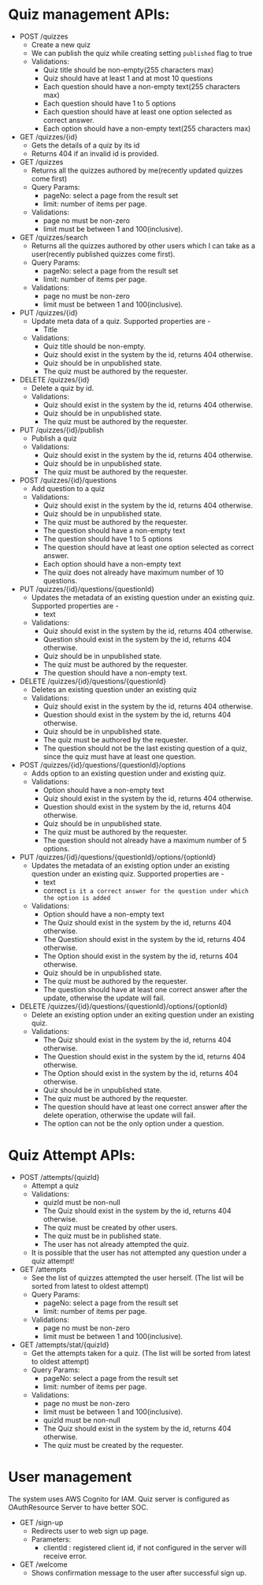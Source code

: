 # Quiz management APIs:
- POST /quizzes
    - Create a new quiz
    - We can publish the quiz while creating setting `published` flag to true
    - Validations:
        - Quiz title should be non-empty(255 characters max)
        - Quiz should have at least 1 and at most 10 questions
        - Each question should have a non-empty text(255 characters max)
        - Each question should have 1 to 5 options
        - Each question should have at least one option selected as correct answer.
        - Each option should have a non-empty text(255 characters max)
- GET /quizzes/{id}
    - Gets the details of a quiz by its id
    - Returns 404 if an invalid id is provided.
- GET /quizzes
    - Returns all the quizzes authored by me(recently updated quizzes come first)
    - Query Params:
        - pageNo: select a page from the result set
        - limit: number of items per page.
    - Validations:
        - page no must be non-zero
        - limit must be between 1 and 100(inclusive).
- GET /quizzes/search
    - Returns all the quizzes authored by other users which I can take as a user(recently published quizzes come first).
    - Query Params:
        - pageNo: select a page from the result set
        - limit: number of items per page.
    - Validations:
        - page no must be non-zero
        - limit must be between 1 and 100(inclusive).
- PUT /quizzes/{id}
    - Update meta data of a quiz. Supported properties are -
        - Title
    - Validations:
        - Quiz title should be non-empty.
        - Quiz should exist in the system by the id, returns 404 otherwise.
        - Quiz should be in unpublished state.
        - The quiz must be authored by the requester.
- DELETE /quizzes/{id}
    - Delete a quiz by id.
    - Validations:
        - Quiz should exist in the system by the id, returns 404 otherwise.
        - Quiz should be in unpublished state.
        - The quiz must be authored by the requester.
- PUT /quizzes/{id}/publish
    - Publish a quiz
    - Validations:
        - Quiz should exist in the system by the id, returns 404 otherwise.
        - Quiz should be in unpublished state.
        - The quiz must be authored by the requester.
- POST /quizzes/{id}/questions
    - Add question to a quiz
    - Validations:
        - Quiz should exist in the system by the id, returns 404 otherwise.
        - Quiz should be in unpublished state.
        - The quiz must be authored by the requester.
        - The question should have a non-empty text
        - The question should have 1 to 5 options
        - The question should have at least one option selected as correct answer.
        - Each option should have a non-empty text
        - The quiz does not already have maximum number of 10 questions.
- PUT /quizzes/{id}/questions/{questionId}
    - Updates the metadata of an existing question under an existing quiz. Supported properties are -
        - text
    - Validations:
        - Quiz should exist in the system by the id, returns 404 otherwise.
        - Question should exist in the system by the id, returns 404 otherwise.
        - Quiz should be in unpublished state.
        - The quiz must be authored by the requester.
        - The question should have a non-empty text.
- DELETE /quizzes/{id}/questions/{questionId}
    - Deletes an existing question under an existing quiz
    - Validations:
        - Quiz should exist in the system by the id, returns 404 otherwise.
        - Question should exist in the system by the id, returns 404 otherwise.
        - Quiz should be in unpublished state.
        - The quiz must be authored by the requester.
        - The question should not be the last existing question of a quiz, since the quiz must have at least one question.
- POST /quizzes/{id}/questions/{questionId}/options
    - Adds option to an existing question under and existing quiz.
    - Validations:
        - Option should have a non-empty text
        - Quiz should exist in the system by the id, returns 404 otherwise.
        - Question should exist in the system by the id, returns 404 otherwise.
        - Quiz should be in unpublished state.
        - The quiz must be authored by the requester.
        - The question should not already have a maximum number of 5 options.
- PUT /quizzes/{id}/questions/{questionId}/options/{optionId}
    - Updates the metadata of an existing option under an existing question under an existing quiz. Supported properties are -
        - text
        - correct `is it a correct answer for the question under which the option is added`
    - Validations:
        - Option should have a non-empty text
        - The Quiz should exist in the system by the id, returns 404 otherwise.
        - The Question should exist in the system by the id, returns 404 otherwise.
        - The Option should exist in the system by the id, returns 404 otherwise.
        - Quiz should be in unpublished state.
        - The quiz must be authored by the requester.
        - The question should have at least one correct answer after the update, otherwise the update will fail.
- DELETE /quizzes/{id}/questions/{questionId}/options/{optionId}
    - Delete an existing option under an exiting question under an existing quiz.
    - Validations:
        - The Quiz should exist in the system by the id, returns 404 otherwise.
        - The Question should exist in the system by the id, returns 404 otherwise.
        - The Option should exist in the system by the id, returns 404 otherwise.
        - Quiz should be in unpublished state.
        - The quiz must be authored by the requester.
        - The question should have at least one correct answer after the delete operation, otherwise the update will fail.
        - The option can not be the only option under a question.
# Quiz Attempt APIs:
- POST /attempts/{quizId}
  - Attempt a quiz
  - Validations:
    - quizId must be non-null
    - The Quiz should exist in the system by the id, returns 404 otherwise.
    - The quiz must be created by other users.
    - The quiz must be in published state.
    - The user has not already attempted the quiz.
  - It is possible that the user has not attempted any question under a quiz attempt!
- GET /attempts
  - See the list of quizzes attempted the user herself. (The list will be sorted from latest to oldest attempt)
  - Query Params:
      - pageNo: select a page from the result set
      - limit: number of items per page.
  - Validations:
      - page no must be non-zero
      - limit must be between 1 and 100(inclusive).
- GET /attempts/stat/{quizId}
  - Get the attempts taken for a quiz. (The list will be sorted from latest to oldest attempt)
  - Query Params:
      - pageNo: select a page from the result set
      - limit: number of items per page.
  - Validations:
    - page no must be non-zero
    - limit must be between 1 and 100(inclusive).
    - quizId must be non-null
    - The Quiz should exist in the system by the id, returns 404 otherwise.
    - The quiz must be created by the requester.
      
# User management
The system uses AWS Cognito for IAM. Quiz server is configured as OAuthResource Server to have better SOC.
- GET /sign-up
  - Redirects user to web sign up page.
  - Parameters:
    - clientId : registered client id, if not configured in the server will receive error.
- GET /welcome
  - Shows confirmation message to the user after successful sign up.